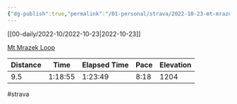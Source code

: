 ```yaml
---
{"dg-publish":true,"permalink":"/01-personal/strava/2022-10-23-mt-mrazek-loop/"}
---
```



[[00-daily/2022-10/2022-10-23\|2022-10-23]]

[Mt Mrazek Loop](https://www.strava.com/activities/8010225512)

| Distance | Time    | Elapsed Time | Pace | Elevation |
| -------- | ------- | ------------ | ---- | --------- |
| 9.5      | 1:18:55 | 1:23:49      | 8:18 | 1204      |




#strava
